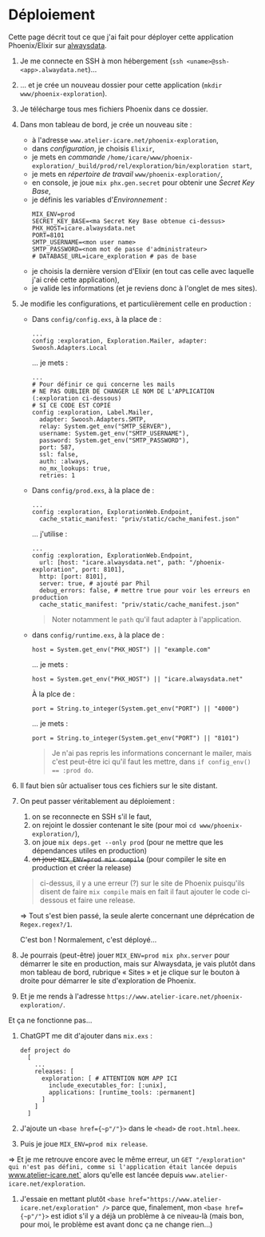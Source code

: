 # Déploiement

Cette page décrit tout ce que j'ai fait pour déployer cette application Phoenix/Elixir sur [alwaysdata](https://alwaysdata.com).

1. Je me connecte en SSH à mon hébergement (`ssh <uname>@ssh-<app>.alwaydata.net`)…
1. … et je crée un nouveau dossier pour cette application (`mkdir www/phoenix-exploration`).
1. Je télécharge tous mes fichiers Phoenix dans ce dossier.
1. Dans mon tableau de bord, je crée un nouveau site :
    * à l'adresse `www.atelier-icare.net/phoenix-exploration`,
    * dans _configuration_, je choisis `Elixir`,
    * je mets en _commande_ `/home/icare/www/phoenix-exploration/_build/prod/rel/exploration/bin/exploration start`,
    * je mets en _répertoire de travail_ `www/phoenix-exploration/`,
    * en console, je joue `mix phx.gen.secret` pour obtenir une *Secret Key Base*,
    * je définis les variables d'_Environnement_ :
      ~~~
      MIX_ENV=prod
      SECRET_KEY_BASE=<ma Secret Key Base obtenue ci-dessus>
      PHX_HOST=icare.alwaysdata.net
      PORT=8101
      SMTP_USERNAME=<mon user name>
      SMTP_PASSWORD=<nom mot de passe d'administrateur>
      # DATABASE_URL=icare_exploration # pas de base
      ~~~
    * je choisis la dernière version d'Elixir (en tout cas celle avec laquelle j'ai créé cette application),
    * je valide les informations (et je reviens donc à l'onglet de mes sites).
1. Je modifie les configurations, et particulièrement celle en production :
    * Dans `config/config.exs`, à la place de :

      ~~~
      ...
      config :exploration, Exploration.Mailer, adapter: Swoosh.Adapters.Local

      ~~~

      … je mets :

      ~~~
      ...
      # Pour définir ce qui concerne les mails
      # NE PAS OUBLIER DE CHANGER LE NOM DE L'APPLICATION (:exploration ci-dessous)
      # SI CE CODE EST COPIÉ
      config :exploration, Label.Mailer, 
        adapter: Swoosh.Adapters.SMTP,
        relay: System.get_env("SMTP_SERVER"),
        username: System.get_env("SMTP_USERNAME"),
        password: System.get_env("SMTP_PASSWORD"),
        port: 587,
        ssl: false,
        auth: :always,
        no_mx_lookups: true,
        retries: 1

      ~~~

    * Dans `config/prod.exs`, à la place de :
      
      ~~~
      ...
      config :exploration, ExplorationWeb.Endpoint,
        cache_static_manifest: "priv/static/cache_manifest.json"
      ~~~

      … j'utilise :

      ~~~
      ...
      config :exploration, ExplorationWeb.Endpoint,
        url: [host: "icare.alwaysdata.net", path: "/phoenix-exploration", port: 8101],
        http: [port: 8101],
        server: true, # ajouté par Phil
        debug_errors: false, # mettre true pour voir les erreurs en production
        cache_static_manifest: "priv/static/cache_manifest.json"
      ~~~

      > Noter notamment le `path` qu'il faut adapter à l'application.
    * dans `config/runtime.exs`, à la place de :

      ~~~
      host = System.get_env("PHX_HOST") || "example.com"
      ~~~

      … je mets :

      ~~~
      host = System.get_env("PHX_HOST") || "icare.alwaysdata.net"
      ~~~

      À la plce de :

      ~~~
      port = String.to_integer(System.get_env("PORT") || "4000")
      ~~~

      … je mets :

      ~~~
      port = String.to_integer(System.get_env("PORT") || "8101")
      ~~~

      > Je n'ai pas repris les informations concernant le mailer, mais c'est peut-être ici qu'il faut les mettre, dans `if config_env() == :prod do`.
1. Il faut bien sûr actualiser tous ces fichiers sur le site distant.
1. On peut passer véritablement au déploiement :
    1. on se reconnecte en SSH s'il le faut, 
    1. on rejoint le dossier contenant le site (pour moi `cd www/phoenix-exploration/`),
    1. on joue `mix deps.get --only prod` (pour ne mettre que les dépendances utiles en production)
    1. <strike>on joue `MIX_ENV=prod mix compile`</strike> (pour compiler le site en production et créer la release)

      > ci-dessus, il y a une erreur (?) sur le site de Phoenix puisqu'ils disent de faire `mix compile` mais en fait il faut ajouter le code ci-dessous et faire une release.

    => Tout s'est bien passé, la seule alerte concernant une déprécation de `Regex.regex?/1`.

    C'est bon ! Normalement, c'est déployé…
1. Je pourrais (peut-être) jouer `MIX_ENV=prod mix phx.server` pour démarrer le site en production, mais sur Alwaysdata, je vais plutôt dans mon tableau de bord, rubrique « Sites » et je clique sur le bouton à droite pour démarrer le site d'exploration de Phoenix.
1. Et je me rends à l'adresse `https://www.atelier-icare.net/phoenix-exploration/`.

  Et ça ne fonctionne pas…

1. ChatGPT me dit d'ajouter dans `mix.exs` :

    ~~~
    def project do
      [
        ...      
        releases: [
          exploration: [ # ATTENTION NOM APP ICI
            include_executables_for: [:unix],
            applications: [runtime_tools: :permanent]
          ]
        ]
      ]
    ~~~

1. J'ajoute un `<base href={~p"/"}>` dans le `<head>` de `root.html.heex`.
1. Puis je joue `MIX_ENV=prod mix release`.

  => Et je me retrouve encore avec le même erreur, un `GET "/exploration" qui n'est pas défini, comme si l'application était lancée depuis `www.atelier-icare.net` alors qu'elle est lancée depuis `www.atelier-icare.net/exploration`.
1. J'essaie en mettant plutôt `<base href="https://www.atelier-icare.net/exploration" />` parce que, finalement, mon `<base href={~p"/"}>` est idiot s'il y a déjà un problème à ce niveau-là (mais bon, pour moi, le problème est avant donc ça ne change rien…)
  

